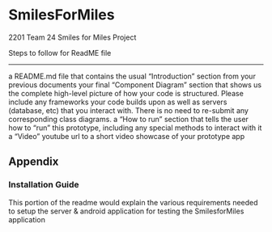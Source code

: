 # SmilesForMiles
2201 Team 24 Smiles for Miles Project


Steps to follow for ReadME file
***************************
a README.md file that contains
the usual “Introduction” section from your previous documents
your final “Component Diagram” section that shows us the complete high-level picture of how your code is structured. Please include any frameworks your code builds upon as well as servers (database, etc) that you interact with. There is no need to re-submit any corresponding class diagrams.
a “How to run” section that tells the user how to “run” this prototype, including any special methods to interact with it
a “Video” youtube url to a short video showcase of your prototype app

## Appendix

### Installation Guide
This portion of the readme would explain the various requirements needed to setup the server & android application for testing the SmilesforMiles application
